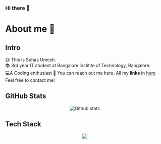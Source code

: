 ### Hi there 👋

# About me 🚀

## Intro
😃 This is Suhas Umesh. <br>
📚 3rd year IT student at Bangalore Institite of Technology, Bangalore. <br>
💻A Coding enthusiast
🤝 You can reach out me here. All my **links** in [here](https://linktr.ee/suhasumesh) <br>
Feel free to contact me!

## GitHub Stats
<div align="center">
  
![Github stats](https://github-readme-stats.vercel.app/api?username=suhasumesh&theme=default&show_icons=true&count_private=true) 

</div>

## Tech Stack
<div align="center">
  
<a href="https://skillicons.dev">
  <img src="https://skillicons.dev/icons?i=html,css,bootstrap,js,react,aws,nodejs,python,java,mysql,mongodb,docker,kubernetes,vscode,postman,git" />
</a>
  
</div>


